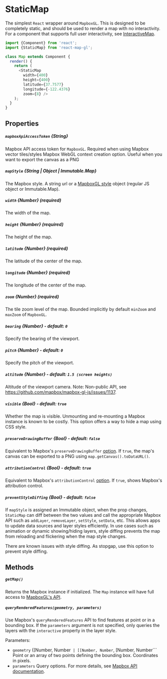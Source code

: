 # StaticMap

The simplest `React` wrapper around `MapboxGL`. This is designed to be completely
static, and should be used to render a map with no interactivity. For a component
that supports full user interactivity, see [InteractiveMap](/docs/components/interactive-map.md).

```js
import {Component} from 'react';
import {StaticMap} from 'react-map-gl';

class Map extends Component {
  render() {
    return (
      <StaticMap
        width={400}
        height={400}
        latitude={37.7577}
        longitude={-122.4376}
        zoom={8} />
    );
  }
}
```

## Properties

##### `mapboxApiAccessToken` {String}
Mapbox API access token for `MapboxGL`. Required when using Mapbox vector tiles/styles
Mapbox WebGL context creation option. Useful when you want to export the canvas as a PNG

##### `mapStyle` {String | Object | Immutable.Map}
The Mapbox style. A string url or a
[MapboxGL style](https://www.mapbox.com/mapbox-gl-style-spec/#layer-interactive)
object (regular JS object or Immutable.Map).

##### `width` {Number} (required)
The width of the map.

##### `height` {Number} (required)
The height of the map.

##### `latitude` {Number} (required)
The latitude of the center of the map.

##### `longitude` {Number} (required)
The longitude of the center of the map.

##### `zoom` {Number} (required)
The tile zoom level of the map. Bounded implicitly by default `minZoom`
and `maxZoom` of `MapboxGL`.

##### `bearing` {Number} - default: `0`
Specify the bearing of the viewport.

##### `pitch` {Number} - default: `0`
Specify the pitch of the viewport.

##### `altitude` {Number} - default: `1.5 (screen heights)`
Altitude of the viewport camera.
Note: Non-public API, see https://github.com/mapbox/mapbox-gl-js/issues/1137.

##### `visible` {Bool} - default: `true`
Whether the map is visible.
Unmounting and re-mounting a Mapbox instance is known to be costly.
This option offers a way to hide a map using CSS style.

##### `preserveDrawingBuffer` {Bool} - default: `false`
Equivalent to Mapbox's `preserveDrawingBuffer`
[option](https://www.mapbox.com/mapbox-gl-js/api/#map).
If `true`, the map's canvas can be exported to a PNG using `map.getCanvas().toDataURL()`.

##### `attributionControl` {Bool} - default: `true`
Equivalent to Mapbox's `attributionControl`
[option](https://www.mapbox.com/mapbox-gl-js/api/#map).
If `true`, shows Mapbox's attribution control.

##### `preventStyleDiffing` {Bool} - default: `false`
If `mapStyle` is assigned an Immutable object, when the prop changes, `StaticMap` can diff
between the two values and call the appropriate Mapbox API such as `addLayer`,
`removeLayer`, `setStyle`, `setData`, etc.
This allows apps to update data sources and layer styles efficiently.
In use cases such as animation or dynamic showing/hiding layers, style diffing prevents the
map from reloading and flickering when the map style changes.

There are known issues with style diffing. As stopgap, use this option to prevent style diffing.

## Methods

##### `getMap()`
Returns the Mapbox instance if initialized. The `Map` instance will have
full access to [MapboxGL's API](https://www.mapbox.com/mapbox-gl-js/api/#map).

##### `queryRenderedFeatures(geometry, parameters)`
Use Mapbox's `queryRenderedFeatures` API to find features at point or in a bounding box.
If the `parameters` argument is not specified, only queries the layers with the
`interactive` property in the layer style.

Parameters:
- `geometry` {[Number, Number` | [[Number, Number`, [Number, Number```
  Point or an array of two points defining the bounding box. Coordinates in pixels.
- `parameters`
  Query options. For more details, see
  [Mapbox API documentation](https://www.mapbox.com/mapbox-gl-js/api/#Map#queryRenderedFeatures).
